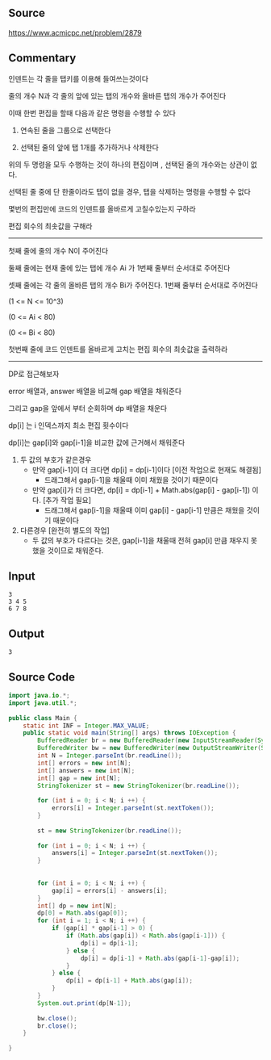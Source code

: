## Source

https://www.acmicpc.net/problem/2879  
  
## Commentary

인덴트는 각 줄을 탭키를 이용해 들여쓰는것이다  
  
줄의 개수 N과 각 줄의 앞에 있는 탭의 개수와 올바른 탭의 개수가 주어진다  
  
이때 한번 편집을 할때 다음과 같은 명령을 수행할 수 있다  
  
1. 연속된 줄을 그룹으로 선택한다  
  
2. 선택된 줄의 앞에 탭 1개를 추가하거나 삭제한다  
  
위의 두 명령을 모두 수행하는 것이 하나의 편집이며 , 선택된 줄의 개수와는 상관이 없다.  
  
선택된 줄 중에 단 한줄이라도 탭이 없을 경우, 탭을 삭제하는 명령을 수행할 수 없다  
  
몇번의 편집만에 코드의 인덴트를 올바르게 고칠수있는지 구하라  
  
편집 회수의 최솟값을 구해라  
  
---  
  
첫째 줄에 줄의 개수 N이 주어진다  
  
둘째 줄에는 현재 줄에 있는 탭에 개수 Ai 가 1번째 줄부터 순서대로 주어진다  
  
셋째 줄에는 각 줄의 올바른 탭의 개수 Bi가 주어진다. 1번째 줄부터 순서대로 주어진다  
  
(1 <= N <= 10^3)  
  
(0 <= Ai < 80)  
  
(0 <= Bi < 80)  
  
첫번째 줄에 코드 인덴트를 올바르게 고치는 편집 회수의 최솟값을 출력하라  
  
---  
  
DP로 접근해보자  
  
error 배열과, answer 배열을 비교해 gap 배열을 채워준다  
  
그리고 gap을 앞에서 부터 순회하며 dp 배열을 채운다  
  
dp[i] 는 i 인덱스까지 최소 편집 횟수이다  
  
dp[i]는 gap[i]와 gap[i-1]을 비교한 값에 근거해서 채워준다  
  
1. 두 값의 부호가 같은경우  
    - 만약 gap[i-1]이 더 크다면 dp[i] = dp[i-1]이다 [이전 작업으로 현재도 해결됨]  
        - 드래그해서 gap[i-1]을 채울때 이미 채웠을 것이기 때문이다  
    - 만약 gap[i]가 더 크다면, dp[i] = dp[i-1] + Math.abs(gap[i] - gap[i-1]) 이다. [추가 작업 필요]  
        - 드래그해서 gap[i-1]을 채울때 이미 gap[i] - gap[i-1] 만큼은 채웠을 것이기 때문이다  
2. 다른경우 [완전히 별도의 작업]  
    - 두 값의 부호가 다르다는 것은, gap[i-1]을 채울때 전혀 gap[i] 만큼 채우지 못했을 것이므로 채워준다.  
  
## Input

```
3  
3 4 5  
6 7 8  
```

## Output

```
3
```

## Source Code

```java
import java.io.*;  
import java.util.*;  
  
public class Main {  
    static int INF = Integer.MAX_VALUE;  
    public static void main(String[] args) throws IOException {  
        BufferedReader br = new BufferedReader(new InputStreamReader(System.in));  
        BufferedWriter bw = new BufferedWriter(new OutputStreamWriter(System.out));  
        int N = Integer.parseInt(br.readLine());  
        int[] errors = new int[N];  
        int[] answers = new int[N];  
        int[] gap = new int[N];  
        StringTokenizer st = new StringTokenizer(br.readLine());  
  
        for (int i = 0; i < N; i ++) {  
            errors[i] = Integer.parseInt(st.nextToken());  
        }  
  
        st = new StringTokenizer(br.readLine());  
  
        for (int i = 0; i < N; i ++) {  
            answers[i] = Integer.parseInt(st.nextToken());  
        }  
  
  
        for (int i = 0; i < N; i ++) {  
            gap[i] = errors[i] - answers[i];  
        }  
        int[] dp = new int[N];  
        dp[0] = Math.abs(gap[0]);  
        for (int i = 1; i < N; i ++) {  
            if (gap[i] * gap[i-1] > 0) {  
                if (Math.abs(gap[i]) < Math.abs(gap[i-1])) {  
                    dp[i] = dp[i-1];  
                } else {  
                    dp[i] = dp[i-1] + Math.abs(gap[i-1]-gap[i]);  
                }  
            } else {  
                dp[i] = dp[i-1] + Math.abs(gap[i]);  
            }  
        }  
        System.out.print(dp[N-1]);  
  
        bw.close();  
        br.close();  
    }  
  
}  
```
